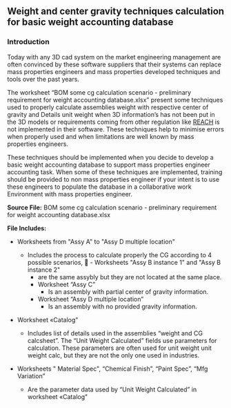 ## Weight and center gravity techniques calculation for basic weight accounting database

### Introduction

Today with any 3D cad system on the market engineering management are often convinced by these software suppliers that their systems can replace mass properties engineers and mass properties developed techniques and tools over the past years.

The worksheet “BOM some cg calculation scenario - preliminary requirement for weight accounting database.xlsx” present some techniques used to properly calculate assemblies weight with respective center of gravity and Details unit weight when 3D information’s has not been put in the 3D models or requirements coming from other regulation like [REACH](https://echa.europa.eu/regulations/reach/understanding-reach) is not implemented in their software. These techniques help to minimise errors when properly used and when limitations are well known by mass properties engineers.

These techniques should be implemented when you decide to develop a basic weight accounting database to support mass properties engineer accounting task. When some of these techniques are implemented, training should be provided to non mass properties engineer if your intent is to use these engineers to populate the database in a collaborative work Environment with mass properties engineer.

**Source File:** BOM some cg calculation scenario - preliminary requirement for weight accounting database.xlsx

**File Includes:**
- Worksheets from "Assy A" to "Assy D multiple location"
   - Includes the process to calculate properly the CG according to 4 possible scenarios,
	 - Worksheets "Assy B instance 1" and "Assy B instance 2"
       - are the same assybly but they are not located at the same place.
     - Worksheet “Assy C”
       - Is an assembly with partial center of gravity information.
     - Worksheet “Assy D multiple location”
       - Is an assembly with no provided gravity information.

- Worksheet «Catalog"
  - Includes list of details used in the assemblies “weight and CG calcsheet”. The “Unit Weight Calculated” fields use parameters for calculation. These parameters are often used for unit weight unit weight calc, but they are not the only one used in industries.

- Worksheets " Material Spec", “Chemical Finish”, “Paint Spec”, “Mfg Variation”
  - Are the parameter data used by “Unit Weight Calculated” in worksheet «Catalog"
